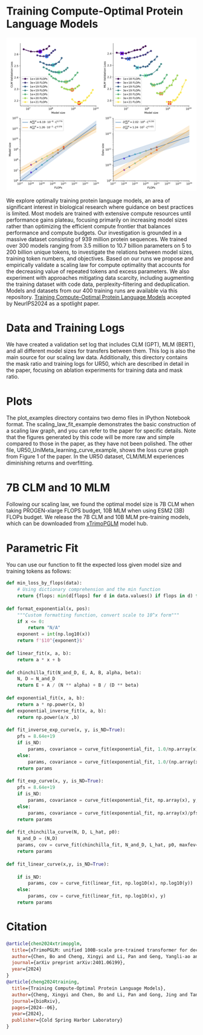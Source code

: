 # Training Compute-Optimal Protein Language Models

![](plotsfigures/scaling_law.png)

We explore optimally training protein language models, an area of significant interest in biological research where guidance on best practices is limited. 
Most models are trained with extensive compute resources until performance gains plateau, focusing primarily on increasing model sizes rather than optimizing the
efficient compute frontier that balances performance and compute budgets. Our investigation is grounded in a massive dataset consisting of 939 million protein
sequences. 
We trained over 300 models ranging from 3.5 million to 10.7 billion parameters on 5 to 200 billion unique tokens, to investigate the relations between model sizes, training token numbers, and objectives. 
Based on our runs we propose and empirically validate a scaling law for compute optimality that accounts for the decreasing value of repeated tokens and excess parameters. We also experiment with approaches mitigating data scarcity, including augmenting the training dataset with code data, perplexity-filtering and deduplication. Models and datasets from our 400 training runs are available via this repository.
[Training Compute-Optimal Protein Language Models](https://www.biorxiv.org/content/10.1101/2024.06.06.597716v1.full.pdf) accepted by NeurIPS2024 as a spotlight paper.

# Data and Training Logs
We have created a validation set log that includes CLM (GPT), MLM (BERT), and all different model sizes for transfers between them. This log is also the main source for our scaling law data. Additionally, this directory contains the mask ratio and training logs for UR50, which are described in detail in the paper, focusing on ablation experiments for training data and mask ratio.

# Plots
The plot_examples directory contains two demo files in IPython Notebook format. The scaling_law_fit_example demonstrates the basic construction of a scaling law graph, and you can refer to the paper for specific details. Note that the figures generated by this code will be more raw and simple compared to those in the paper, as they have not been polished. The other file, UR50_UniMeta_learning_curve_example, shows the loss curve graph from Figure 1 of the paper. In the UR50 dataset, CLM/MLM experiences diminishing returns and overfitting.

# 7B CLM and 10 MLM
Following our scaling law, we found the optimal model size is 7B CLM when taking PROGEN-xlarge FLOPS budget, 10B MLM when using ESM2 (3B) FLOPs budget.
We release the 7B CLM and 10B MLM pre-training models, which can be downloaded from [xTrimoPGLM](https://huggingface.co/Bo1015) model hub.


# Parametric Fit
You can use our function to fit the expected loss given model size and training tokens as follows:

```python
def min_loss_by_flops(data):
    # Using dictionary comprehension and the min function
    return {flops: min(d[flops] for d in data.values() if flops in d) for flops in set().union(*data.values())}

def format_exponential(x, pos):
    """Custom formatting function, convert scale to 10^x form"""
    if x <= 0:
        return "N/A"
    exponent = int(np.log10(x))
    return f'$10^{exponent}$'

def linear_fit(x, a, b):
    return a * x + b

def chinchilla_fit(N_and_D, E, A, B, alpha, beta):
    N, D = N_and_D
    return E + A / (N ** alpha) + B / (D ** beta)

def exponential_fit(x, a, b):
    return a * np.power(x, b)
def exponential_inverse_fit(x, a, b):
    return np.power(a/x ,b)

def fit_inverse_exp_curve(x, y, is_ND=True):
    pfs = 8.64e+19
    if is_ND:
        params, covariance = curve_fit(exponential_fit, 1.0/np.array(x), y, maxfev=100000)
    else:
        params, covariance = curve_fit(exponential_fit, 1.0/(np.array(x)/pfs), y, maxfev=100000)
    return params

def fit_exp_curve(x, y, is_ND=True):
    pfs = 8.64e+19
    if is_ND:
        params, covariance = curve_fit(exponential_fit, np.array(x), y, maxfev=10000)
    else:
        params, covariance = curve_fit(exponential_fit, np.array(x)/pfs, y, maxfev=10000)
    return params 

def fit_chinchilla_curve(N, D, L_hat, p0):
    N_and_D = (N,D)
    params, cov = curve_fit(chinchilla_fit, N_and_D, L_hat, p0, maxfev=12000, method='trf')
    return params
    
def fit_linear_curve(x,y, is_ND=True):

    if is_ND:
        params, cov = curve_fit(linear_fit, np.log10(x), np.log10(y))
    else:
        params, cov = curve_fit(linear_fit, np.log10(x), y)
    return params

```

# Citation
```bibtex
@article{chen2024xtrimopglm,
  title={xTrimoPGLM: unified 100B-scale pre-trained transformer for deciphering the language of protein},
  author={Chen, Bo and Cheng, Xingyi and Li, Pan and Geng, Yangli-ao and Gong, Jing and Li, Shen and Bei, Zhilei and Tan, Xu and Wang, Boyan and Zeng, Xin and others},
  journal={arXiv preprint arXiv:2401.06199},
  year={2024}
}
@article{cheng2024training,
  title={Training Compute-Optimal Protein Language Models},
  author={Cheng, Xingyi and Chen, Bo and Li, Pan and Gong, Jing and Tang, Jie and Song, Le},
  journal={bioRxiv},
  pages={2024--06},
  year={2024},
  publisher={Cold Spring Harbor Laboratory}
}
```





